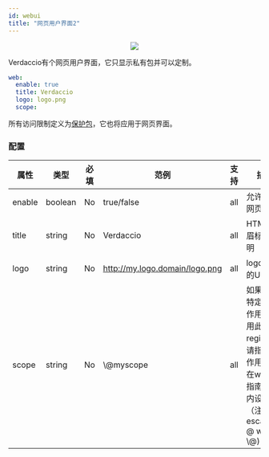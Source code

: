 ```yaml
---
id: webui
title: "网页用户界面2"
---
```



<p align="center"><img src="https://github.com/verdaccio/verdaccio/blob/master/assets/gif/verdaccio_big_30.gif?raw=true"></p>

Verdaccio有个网页用户界面，它只显示私有包并可以定制。

```yaml
web:
  enable: true
  title: Verdaccio
  logo: logo.png
  scope:
```

所有访问限制定义为[保护包](protect-your-dependencies.md)，它也将应用于网页界面。

### 配置

| 属性     | 类型      | 必填 | 范例                             | 支持  | 描述                                                                    |
| ------ | ------- | -- | ------------------------------ | --- | --------------------------------------------------------------------- |
| enable | boolean | No | true/false                     | all | 允许显示网页界面                                                              |
| title  | string  | No | Verdaccio                      | all | HTML 页眉标题说明                                                           |
| logo   | string  | No | http://my.logo.domain/logo.png | all | logo 位于的URI                                                           |
| scope  | string  | No | \\@myscope                   | all | 如果要为特定模块作用域使用此registry，请指定该作用域，在webui指南页眉内设置它（注释：escape @ with \\@) |